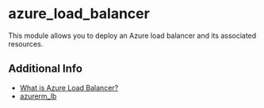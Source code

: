 # azure_load_balancer

This module allows you to deploy an Azure load balancer and its associated resources.

## Additional Info

* [What is Azure Load Balancer?](https://learn.microsoft.com/en-us/azure/load-balancer/load-balancer-overview)
* [azurerm_lb](https://registry.terraform.io/providers/hashicorp/azurerm/latest/docs/resources/lb)
